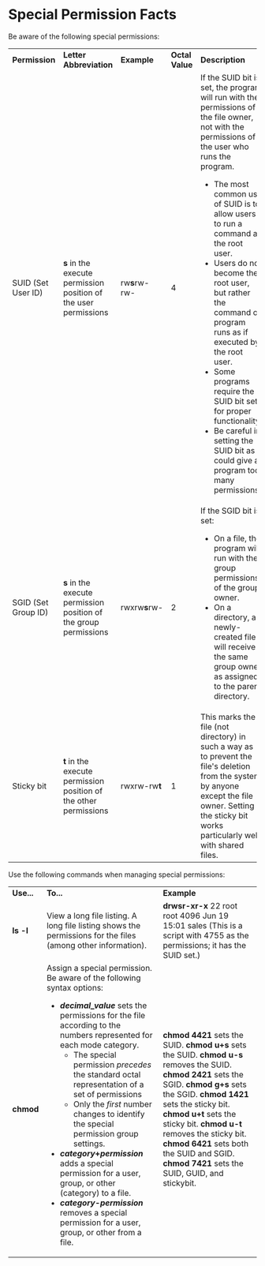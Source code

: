 # Special Permission Facts

Be aware of the following special permissions:

<table>

<tr> <td><b>Permission</b></td> <td><b>Letter Abbreviation</b></td>
<td><b>Example</b></td> <td><b>Octal Value</b></td>
<td><b>Description</b></td>

</tr>

<tr> <td>SUID (Set User ID)</td> <td><b>s</b> in the execute permission
position of the user permissions</td> <td>rw<b>s</b>rw-rw-</td> <td>4</td>
<td>If the SUID bit is set, the program will run with the permissions of the
file owner, not with the permissions of the user who runs the program.

<ul>

<li>The most common use of SUID is to allow users to run a command as the root
user.

</li>

<li>Users do not become the root user, but rather the command or program runs
as if executed by the root user.

</li>

<li>Some programs require the SUID bit set for proper functionality.

</li>

<li>Be careful in setting the SUID bit as it could give a program too many
permissions.

</li>

</ul> </td>

</tr>

<tr> <td>SGID (Set Group ID)</td> <td><b>s</b> in the execute permission
position of the group permissions</td> <td>rwxrw<b>s</b>rw-</td> <td>2</td>
<td>If the SGID bit is set:

<ul>

<li>On a file, the program will run with the group permissions of the group
owner.

</li>

<li>On a directory, a newly-created file will receive the same group owner as
assigned to the parent directory.

</li>

</ul> </td>

</tr>

<tr> <td>Sticky bit </td> <td><b>t</b> in the execute permission position of
the other permissions</td> <td>rwxrw-rw<b>t</b></td> <td>1</td> <td>This marks
the file (not directory) in such a way as to prevent the file's deletion from
the system by anyone except the file owner. Setting the sticky bit works
particularly well with shared files.</td>

</tr> </table>

Use the following commands when managing special permissions:

<table>

<tr> <td><b>Use...</b></td> <td><b>To...</b></td> <td><b>Example</b></td>

</tr>

<tr> <td><b>ls -l</b></td> <td>View a long file listing. A long file listing
shows the permissions for the files (among other information).</td> <td><b
>drwsr-xr-x</b> 22 root root 4096 Jun 19 15:01 sales (This is a script with
4755 as the permissions; it has the SUID set.)</td>

</tr>

<tr> <td><b>chmod</b></td> <td>Assign a special permission. Be aware of the
following syntax options:

<ul>

<li><b><i>decimal_value </i></b>sets the permissions for the file according to
the numbers represented for each mode category.

<ul>

<li>The special permission <i>precedes </i>the standard octal representation
of a set of permissions

</li>

<li>Only the <i>first </i>number changes to identify the special permission
group settings.

</li>

</ul>

</li>

<li><b><i>category</i>+<i>permission</i></b> adds a special permission for a
user, group, or other (category) to a file.

</li>

<li><b><i>category</i>-<i>permission </i></b>removes a special permission for
a user, group, or other from a file.

</li>

</ul> </td> <td><b>chmod 4421</b> sets the SUID.<b>  
chmod u+s</b> sets the SUID.<b>  
chmod u-s</b> removes the SUID.<b>  
chmod </b><b>2</b><b>421</b> sets the SGID.  
<b>chmod g+s</b> sets the SGID.  
<b>chmod </b><b>1</b><b>421</b> sets the sticky bit.  
<b>chmod u+t</b> sets the sticky bit.  
<b>chmod u-t</b> removes the sticky bit.  
<b>chmod </b><b>6</b><b>421</b> sets both the SUID and SGID.  
<b>chmod </b><b>7</b><b>421</b> sets the SUID, GUID, and stickybit.  </td>

</tr> </table>

